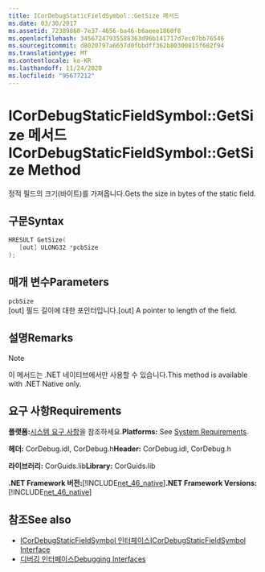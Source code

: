 ```yaml
---
title: ICorDebugStaticFieldSymbol::GetSize 메서드
ms.date: 03/30/2017
ms.assetid: 72389860-7e37-4656-ba46-b6aeee1860f8
ms.openlocfilehash: 34567247935588363d96b141717d7ec07bb76546
ms.sourcegitcommit: d8020797a6657d0fbbdff362b80300815f682f94
ms.translationtype: MT
ms.contentlocale: ko-KR
ms.lasthandoff: 11/24/2020
ms.locfileid: "95677212"
---
```

# <a name="icordebugstaticfieldsymbolgetsize-method"></a><span data-ttu-id="7be88-102">ICorDebugStaticFieldSymbol::GetSize 메서드</span><span class="sxs-lookup"><span data-stu-id="7be88-102">ICorDebugStaticFieldSymbol::GetSize Method</span></span>

<span data-ttu-id="7be88-103">정적 필드의 크기(바이트)를 가져옵니다.</span><span class="sxs-lookup"><span data-stu-id="7be88-103">Gets the size in bytes of the static field.</span></span>  
  
## <a name="syntax"></a><span data-ttu-id="7be88-104">구문</span><span class="sxs-lookup"><span data-stu-id="7be88-104">Syntax</span></span>  
  
```cpp  
HRESULT GetSize(  
   [out] ULONG32 *pcbSize  
);  
```  
  
## <a name="parameters"></a><span data-ttu-id="7be88-105">매개 변수</span><span class="sxs-lookup"><span data-stu-id="7be88-105">Parameters</span></span>  

 `pcbSize`  
 <span data-ttu-id="7be88-106">[out] 필드 길이에 대한 포인터입니다.</span><span class="sxs-lookup"><span data-stu-id="7be88-106">[out] A pointer to length of the field.</span></span>  
  
## <a name="remarks"></a><span data-ttu-id="7be88-107">설명</span><span class="sxs-lookup"><span data-stu-id="7be88-107">Remarks</span></span>  
  
> [!NOTE]
> <span data-ttu-id="7be88-108">이 메서드는 .NET 네이티브에서만 사용할 수 있습니다.</span><span class="sxs-lookup"><span data-stu-id="7be88-108">This method is available with .NET Native only.</span></span>  
  
## <a name="requirements"></a><span data-ttu-id="7be88-109">요구 사항</span><span class="sxs-lookup"><span data-stu-id="7be88-109">Requirements</span></span>  

 <span data-ttu-id="7be88-110">**플랫폼:**[시스템 요구 사항](../../get-started/system-requirements.md)을 참조하세요.</span><span class="sxs-lookup"><span data-stu-id="7be88-110">**Platforms:** See [System Requirements](../../get-started/system-requirements.md).</span></span>  
  
 <span data-ttu-id="7be88-111">**헤더:** CorDebug.idl, CorDebug.h</span><span class="sxs-lookup"><span data-stu-id="7be88-111">**Header:** CorDebug.idl, CorDebug.h</span></span>  
  
 <span data-ttu-id="7be88-112">**라이브러리:** CorGuids.lib</span><span class="sxs-lookup"><span data-stu-id="7be88-112">**Library:** CorGuids.lib</span></span>  
  
 <span data-ttu-id="7be88-113">**.NET Framework 버전:**[!INCLUDE[net_46_native](../../../../includes/net-46-native-md.md)]</span><span class="sxs-lookup"><span data-stu-id="7be88-113">**.NET Framework Versions:** [!INCLUDE[net_46_native](../../../../includes/net-46-native-md.md)]</span></span>  
  
## <a name="see-also"></a><span data-ttu-id="7be88-114">참조</span><span class="sxs-lookup"><span data-stu-id="7be88-114">See also</span></span>

- [<span data-ttu-id="7be88-115">ICorDebugStaticFieldSymbol 인터페이스</span><span class="sxs-lookup"><span data-stu-id="7be88-115">ICorDebugStaticFieldSymbol Interface</span></span>](icordebugstaticfieldsymbol-interface.md)
- [<span data-ttu-id="7be88-116">디버깅 인터페이스</span><span class="sxs-lookup"><span data-stu-id="7be88-116">Debugging Interfaces</span></span>](debugging-interfaces.md)
